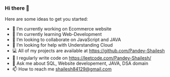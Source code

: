 ### Hi there 👋



Here are some ideas to get you started:

- 🔭 I’m currently working on Ecommerce website
- 🌱 I’m currently learning Web-Development
- 👯 I’m looking to collaborate on JavaScript and JAVA
- 🤝 I’m looking for help with Understanding Cloud
- 💻 All of my projects are available at https://github.com/Pandey-Shailesh
- 📝 I regularly write code on https://leetcode.com/Pandey-Shailesh/
- 💬 Ask me about SQL, Website developement, JAVA, DSA domain
- 📫 How to reach me shailesh84129@gmail.com




